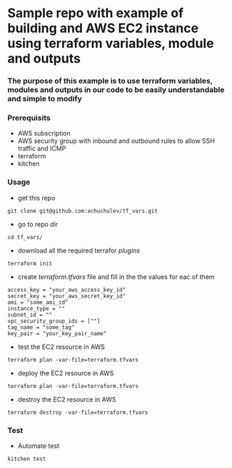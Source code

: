 # Sample repo with example of building and AWS EC2 instance using terraform variables, module and outputs

### The purpose of this example is to use terraform variables, modules and outputs in our code to be easily understandable and simple to modify

### Prerequisits

* AWS subscription
* AWS security group with inbound and outbound rules to allow SSH traffic and ICMP
* terraform
* kitchen

### Usage

* get this repo

```
git clone git@github.com:achuchulev/tf_vars.git
```

* go to repo dir

```
cd tf_vars/
```

* download all the required terrafor *plugins*

```
terraform init
```

* create _terraform.tfvars_ file and fill in the the values for eac of them

```
access_key = "your_aws_access_key_id"
secret_key = "your_aws_secret_key_id"
ami = "some_ami_id"
instance_type = ""
subnet_id = ""
vpc_security_group_ids = [""]
tag_name = "some_tag"
key_pair = "your_key_pair_name"
```

* test the EC2 resource in AWS

```
terraform plan -var-file=terraform.tfvars
```

* deploy the EC2 resource in AWS

```
terraform plan -var-file=terraform.tfvars
```

* destroy the EC2 resource in AWS

```
terraform destroy -var-file=terraform.tfvars
```

### Test

* Automate test

```
kitchen test

```
